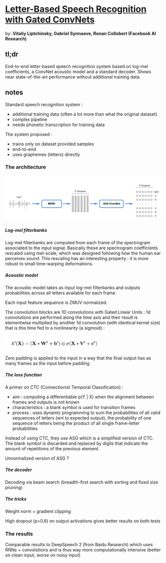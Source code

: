 # [Letter-Based Speech Recognition with Gated ConvNets](https://arxiv.org/pdf/1712.09444.pdf)

by: **Vitaliy Liptchinsky, Gabriel Synnaeve, Ronan Collobert (Facebook AI Research)** 

## tl;dr

End-to-end letter-based speech recognition system based on log-mel coefficients, a ConvNet acoustic model and a standard decoder. Shows near state-of-the-art performance without additional training data.

## notes

Standard speech recognition system :

* additional training data (often a lot more than what the original dataset)
* complex pipeline
* needs phonetic transcription for training data

The system proposed :

* trains only on dataset provided samples
* end-to-end
* uses graphemes (letters) directly

### The architecture

![](../imgs/wav2let.png)

##### Log-mel filterbanks

Log-mel filterbanks are computed from each frame of the spectrogram associated to the input signal. Basically these are spectrogram coefficients rescaled using mel-scale, which was designed following how the human ear perceives sound. This rescaling has an interesting property : it is more robust to small time-warping deformations.

##### Acoustic model

The acoustic model takes as input log-mel filterbanks and outputs probabilities across all letters available for each frame.

Each input feature sequence is ZMUV normalized.

The convolution blocks are 1D convolutions with Gated Linear Units : 1d convolutions are performed along the time axis and their result is elementwise multiplied by another 1d convolution (with identical kernel size) that is this time fed to a nonlinearity (a sigmoid) :

<img src="../imgs/wav2let2.png" alt="" width="300"/>

Zero padding is applied to the input in a way that the final output has as many frames as the input before padding.

##### The loss function

A primer on CTC (Connectionist Temporal Classification) :

* aim : computing a differentiable p(Y | X) when the alignment between frames and outputs is not known
* characteristics : a blank symbol is used for transition frames
* process : uses dynamic programming to sum the probabilities of all valid sequences of letters (wrt to expected output), the probability of one sequence of letters being the product of all single frame-letter probabilities

Instead of using CTC, they use ASG which is a simplified version of CTC. The blank symbol is discarded and replaced by digits that indicate the amount of repetitions of the previous element.

Unnormalized version of ASG ?

##### The decoder

Decoding via beam search (breadth-first search with sorting and fixed size pruning)

##### The tricks

Weight norm + gradient clipping

High dropout (p=0.6) on output activations gives better results on both tests

### The results

Comparable results to DeepSpeech 2 (from Baidu Research) which uses RNNs + convolutions and is thus way more computationally intensive (better on clean input, worse on noisy input)




 